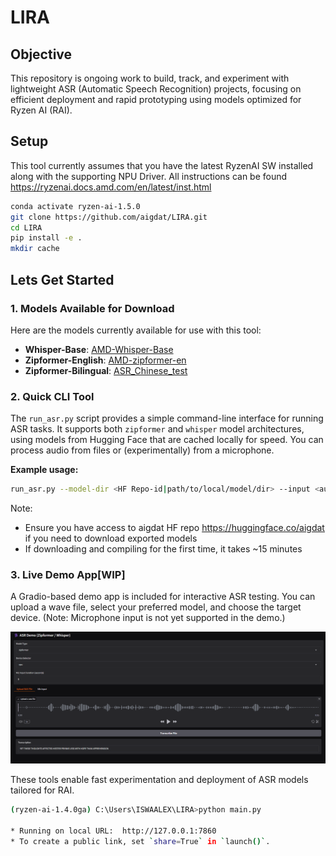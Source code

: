 # LIRA

## Objective

This repository is ongoing work to build, track, and experiment with lightweight ASR (Automatic Speech Recognition) projects, focusing on efficient deployment and rapid prototyping using models optimized for Ryzen AI (RAI).
## Setup
This tool currently assumes that you have the latest RyzenAI SW installed along with the supporting NPU Driver. All instructions can be found https://ryzenai.docs.amd.com/en/latest/inst.html
```sh
conda activate ryzen-ai-1.5.0
git clone https://github.com/aigdat/LIRA.git
cd LIRA
pip install -e .
mkdir cache
```
## Lets Get Started

### 1. Models Available for Download
Here are the models currently available for use with this tool:

- **Whisper-Base**: [AMD-Whisper-Base](https://huggingface.co/aigdat/AMD-Whisper-Base)
- **Zipformer-English**: [AMD-zipformer-en](https://huggingface.co/aigdat/AMD-zipformer-en)
- **Zipformer-Bilingual**: [ASR_Chinese_test](https://huggingface.co/aigdat/ASR_Chinese_test)

### 2. Quick CLI Tool

The `run_asr.py` script provides a simple command-line interface for running ASR tasks. It supports both `zipformer` and `whisper` model architectures, using models from Hugging Face that are cached locally for speed. You can process audio from files or (experimentally) from a microphone.

**Example usage:**
```sh
run_asr.py --model-dir <HF Repo-id|path/to/local/model/dir> --input <audio.wav|mic> --duration <seconds> --model-type <zipformer|whisper> --device <cpu|npu>
```
Note:
- Ensure you have access to aigdat HF repo https://huggingface.co/aigdat if you need to download exported models
- If downloading and compiling for the first time, it takes ~15 minutes

### 3. Live Demo App[WIP]

A Gradio-based demo app is included for interactive ASR testing. You can upload a wave file, select your preferred model, and choose the target device. 
(Note: Microphone input is not yet supported in the demo.)

![ASR System Overview](images/asrimage.png)


These tools enable fast experimentation and deployment of ASR models tailored for RAI.

```bash
(ryzen-ai-1.4.0ga) C:\Users\ISWAALEX\LIRA>python main.py

* Running on local URL:  http://127.0.0.1:7860
* To create a public link, set `share=True` in `launch()`.
```
